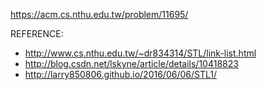 https://acm.cs.nthu.edu.tw/problem/11695/

REFERENCE:
* http://www.cs.nthu.edu.tw/~dr834314/STL/link-list.html
* http://blog.csdn.net/lskyne/article/details/10418823
* http://larry850806.github.io/2016/06/06/STL1/
